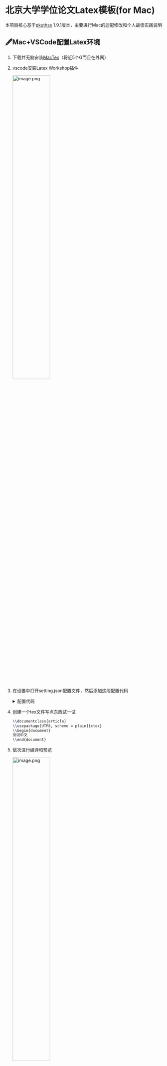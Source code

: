 # 北京大学学位论文Latex模板(for Mac)

本项目核心基于[pkuthss](https://github.com/CasperVector/pkuthss) 1.9.1版本，主要进行Mac的适配修改和个人最佳实践说明

## 🖋Mac+VSCode配置Latex环境

1. 下载并无脑安装[MacTex](https://www.tug.org/mactex/mactex-download.html)（将近5个G而且在外网）

2. vscode安装Latex Workshop插件

   <img src="https://upload-images.jianshu.io/upload_images/12014150-6efe6221bdba92fa.png?imageMogr2/auto-orient/strip%7CimageView2/2/w/1240" alt="image.png" width="50%;" />

3. 在设置中打开setting.json配置文件，然后添加这段配置代码

   <details>

   <summary>配置代码</summary>

   ```json
   "latex-workshop.latex.tools": [
        {
            "name": "xelatex",
            "command": "xelatex",
            "args": [
                "-synctex=1",
                "-interaction=nonstopmode",
                "-file-line-error",
                "-pdf",
                "%DOC%"
            ]
        },
        {
            "name": "latexmk",
            "command": "latexmk",
            "args": [
                "-synctex=1",
                "-interaction=nonstopmode",
                "-file-line-error",
                "-pdf",
                "%DOC%"
            ]
        },
        {
            "name": "pdflatex",
            "command": "pdflatex",
            "args": [
                "-synctex=1",
                "-interaction=nonstopmode",
                "-file-line-error",
                "%DOC%"
            ]
        },
        {
            "name": "bibtex",
            "command": "bibtex",
            "args": [
                "%DOCFILE%"
            ]
        }
    ],
    "latex-workshop.latex.recipes": [
        {
            "name": "xelatex",
            "tools": [
                "xelatex"
            ]
        },
    ],
    "editor.wordWrap": "on"
   ```

   </details>

4. 创建一个tex文件写点东西试一试

   ```latex
   \\documentclass{article}
   \\usepackage[UTF8, scheme = plain]{ctex}
   \\begin{document}
   测试中文
   \\end{document}
   ```

5. 依次进行编译和预览

   <img src="https://upload-images.jianshu.io/upload_images/12014150-56a1881f24e17624.png?imageMogr2/auto-orient/strip%7CimageView2/2/w/1240" alt="image.png" width="50%;" />

   如果顺利看到pdf结果则证明latex环境安装顺利完成

<br/>

## 📄编译pkuthss-mac

1. clone该项目到本地
    ```
    git clone https://github.com/doubleZ0108/pkuthss-mac.git
    ```
2. 在TEX标签下点击`Recipe: xelatex`进行编译
3. 最终就得到了Mac+VSCode+pkuthss优雅写出来的论文啦🎉

    <img src="https://upload-images.jianshu.io/upload_images/12014150-f8a6db887c3b636e.png?imageMogr2/auto-orient/strip%7CimageView2/2/w/1240" alt="image.png" width="25%;" />


<br/>

<details>

<summary>🧱从原pkuthss项目开始</summary>


## 编译pkuthss

1. 直接下载最新[pkuthss release版本](https://github.com/CasperVector/pkuthss/releases)即可

2. 下载文件夹里`pkuthss/doc/example/` 是之后自己写文章的部分，把这个文件夹单独拷贝到自己的目录下

3. 把下载文件夹里`pkuthss/tex/` 里的3个`.def`文件和1个`.cls`文件拷贝到上一步的`example/`里（别问我这步找问题找了多长时间）

4. 修改`example/ctex-fontset-pkuthss.def`文件，这个文件的问题是原作者主要是在windows平台进行开发的，而由于windows和mac下字体名称不一样，导致编译时会报错The font xxx cannot be found.

   【解决办法】

   首先明确下两平台下的字体对应关系

   - win：simhei（黑体），simkai（楷体）, simsun（宋体）， simfang（仿宋）
   - mac：STHeiti （华文黑体），STKaiti （华文楷体），STSong（华文宋体） ，STFangsong（华文仿宋）

   以楷体的替换为例，在字体册中搜索楷体，这个STKaiti即是mac中对应simkai的那个字体

   <img src="https://upload-images.jianshu.io/upload_images/12014150-bf74eb66c3fea92e.png?imageMogr2/auto-orient/strip%7CimageView2/2/w/1240" alt="image.png" width="50%;" />

   在这个文件里全局进行几种字体的替换即可

   > 还有网友说要修改`/usr/local/texlive/[year]/texmf-dist/tex/latex/ctex/fontset/ctex-xecjk-winfonts.def` 文件，但这样应该是直接修改了texlive的配置，大家也可以尝试

5. 最终在命令行打开`example/`，然后通过`latexmk`命令进行编译，如果没有其他问题即可得到最终的pdf文件

6. 在vscode中编译也类似的，直接`Recipe: xelatex`即可

   > 填上面的坑并挖下面的坑，如果用`xelatex -> bibtex -> xelatex*2`，就总是有一堆报错，也没搞很明白，留下问题的关键词有需要的朋友自己检索吧`I found no \\citation commands---while reading file`

</details>
